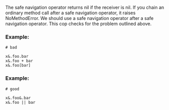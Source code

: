 The safe navigation operator returns nil if the receiver is
nil. If you chain an ordinary method call after a safe
navigation operator, it raises NoMethodError. We should use a
safe navigation operator after a safe navigation operator.
This cop checks for the problem outlined above.

### Example:

    # bad

    x&.foo.bar
    x&.foo + bar
    x&.foo[bar]

### Example:

    # good

    x&.foo&.bar
    x&.foo || bar